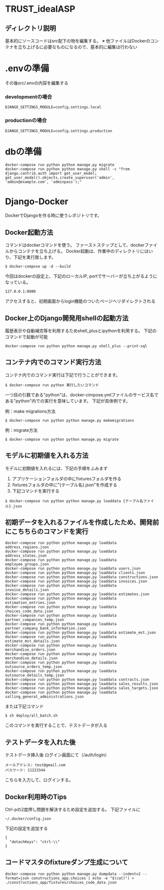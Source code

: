 # TRUST_idealASP

## ディレクトリ説明
基本的にソースコードはsrc配下の物を編集する。
※ 他ファイルはDockerのコンテナを立ち上げるに必要なものになるので、基本的に編集は行わない

# .envの準備
その後src/.envの内容を編集する
### developmentの場合
```
DJANGO_SETTINGS_MODULE=config.settings.local
```
### productionの場合
```
DJANGO_SETTINGS_MODULE=config.settings.production
```

# dbの準備
```
docker-compose run python python manage.py migrate
docker-compose run python python manage.py shell -c "from django.contrib.auth import get_user_model; get_user_model().objects.create_superuser('admin', 'admin@example.com', 'adminpass');"
```

# Django-Docker
DockerでDjangoを作る時に使うレポジトリです。

## Docker起動方法
コマンドはdockerコマンドを使う。
ファーストステップとして、dockerファイルからコンテナを立ち上げる。
Docker起動は、作業中のディレクトリにはいり、下記を実行致します。

```
$ docker-compose up -d --build
```

今回はdockerの設定上、下記のローカルIP, portでサーバーが立ち上がるようになっている。

```
127.0.0.1:8000
```

アクセスすると、初期画面からlogin機能のついたページへリダイレクトされる

## Docker上のDjango開発用shellの起動方法
履歴表示や自動補完等を利用するためshell_plusとipythonを利用する。
下記のコマンドで起動が可能

```
docker-compose run python python manage.py shell_plus --print-sql
```

## コンテナ内でのコマンド実行方法
コンテナ内でのコマンド実行は下記で行うことができます。

```
$ docker-compose run python 実行したいコマンド
```

一つ目の引数である"python"は、docker-cimpose.ymlファイルのサービス名である"python"内での実行を意味しています。 下記が具体例です。

例：make migrations方法

```
$ docker-compose run python python manage.py makemigrations
```

例：migrate方法

```
$ docker-compose run python python manage.py migrate
```

## モデルに初期値を入れる方法
モデルに初期値を入れるには、下記の手順をふみます

1. アプリケーションフォルダの中にfixturesフォルダを作る
2. fixturesフォルダの中に"{テーブル名}.json"を作成する
3. 下記コマンドを実行する

```
$ docker-compose run python python manage.py loaddata {テーブル名ファイル}.json
```

## 初期データを入れるファイルを作成したため、開発前にこちちらのコマンドを実行

```
docker-compose run python python manage.py loaddata address_regions.json
docker-compose run python python manage.py loaddata address_states.json
docker-compose run python python manage.py loaddata employee_groups.json
docker-compose run python python manage.py loaddata users.json
docker-compose run python python manage.py loaddata clients.json
docker-compose run python python manage.py loaddata constructions.json
docker-compose run python python manage.py loaddata invoices.json
docker-compose run python python manage.py loaddata invoice_details.json
docker-compose run python python manage.py loaddata estimates.json
docker-compose run python python manage.py loaddata estimation_entries.json
docker-compose run python python manage.py loaddata choices_code_data.json
docker-compose run python python manage.py loaddata partner_companies_temp.json
docker-compose run python python manage.py loaddata partner_company_bank_information.json
docker-compose run python python manage.py loaddata estimate_mst.json
docker-compose run python python manage.py loaddata estimate_mst_details.json
docker-compose run python python manage.py loaddata merchandise_orders.json
docker-compose run python python manage.py loaddata merchandise_details.json
docker-compose run python python manage.py loaddata outsource_orders_temp.json
docker-compose run python python manage.py loaddata outsource_details_temp.json
docker-compose run python python manage.py loaddata contracts.json
docker-compose run python python manage.py loaddata sales_results.json
docker-compose run python python manage.py loaddata sales_targets.json
docker-compose run python python manage.py loaddata salling_general_administrations.json
```

または下記コマンド
```
$ sh deploy/all_batch.sh 
```

このコマンドを実行することで、テストデータが入る

## テストデータを入れた後

テストデータ挿入後
ログイン画面にて（/auth/login）

```
メールアドレス: test@gmail.com
パスワード: 11223344
```

こちらを入力して、ログインする。

## Docker利用時のTips
Ctrl-pの2度押し問題を解決するため設定を追加する。
下記ファイルに
```
~/.docker/config.json
```
下記の設定を追加する
```
{
  "detachKeys": "ctrl-\\"
}
```

## コードマスタのfixtureダンプ生成について
```
docker-compose run python python manage.py dumpdata --indent=2 --format=json constructions_app.choices | echo -e "$(cat)") > ./constructions_app/fixtures/choices_code_data.json
```
